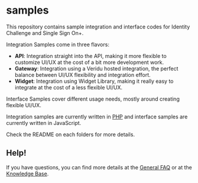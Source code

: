 # samples
This repository contains sample integration and interface codes for Identity Challenge and Single Sign On+.

Integration Samples come in three flavors:
 * **API**: Integration straight into the API, making it more flexible to customize UI/UX at the cost of a bit more development work.
 * **Gateway**: Integration using a Veridu hosted integration, the perfect balance between UI/UX flexibility and integration effort.
 * **Widget**: Integration using Widget Library, making it really easy to integrate at the cost of a less flexible UI/UX.

Interface Samples cover different usage needs, mostly around creating flexible UI/UX.

Integration samples are currently written in [PHP](http://php.net) and interface samples are currently written in JavaScript.

Check the README on each folders for more details.

## Help!
If you have questions, you can find more details at the [General FAQ](https://veridu.com/wiki/General_FAQ) or at the [Knowledge Base](https://veridu.com/wiki/Main_Page).
